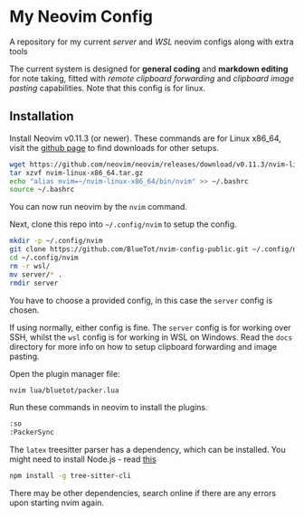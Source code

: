 # My Neovim Config

A repository for my current *server* and *WSL* neovim configs along with extra tools

The current system is designed for **general coding** and **markdown editing** for note taking, fitted with *remote clipboard forwarding* and *clipboard image pasting* capabilities. Note that this config is for linux.

## Installation

Install Neovim v0.11.3 (or newer). These commands are for Linux x86_64, visit the [github page](https://github.com/neovim/neovim/releases) to find downloads for other setups.

```bash
wget https://github.com/neovim/neovim/releases/download/v0.11.3/nvim-linux-x86_64.tar.gz
tar xzvf nvim-linux-x86_64.tar.gz
echo "alias nvim=~/nvim-linux-x86_64/bin/nvim" >> ~/.bashrc
source ~/.bashrc
```

You can now run neovim by the `nvim` command.

Next, clone this repo into `~/.config/nvim` to setup the config.

```bash
mkdir -p ~/.config/nvim
git clone https://github.com/BlueTot/nvim-config-public.git ~/.config/nvim
cd ~/.config/nvim
rm -r wsl/
mv server/* .
rmdir server
```

You have to choose a provided config, in this case the `server` config is chosen. 

If using normally, either config is fine. The `server` config is for working over SSH, whilst the `wsl` config is for working in WSL on Windows. Read the `docs` directory for more info on how to setup clipboard forwarding and image pasting.

Open the plugin manager file:

```bash
nvim lua/bluetot/packer.lua
```

Run these commands in neovim to install the plugins.

```bash
:so
:PackerSync
```

The `latex` treesitter parser has a dependency, which can be installed. You might need to install Node.js - read [this](https://nodejs.org/en/download)

```bash
npm install -g tree-sitter-cli
```

There may be other dependencies, search online if there are any errors upon starting nvim again.

